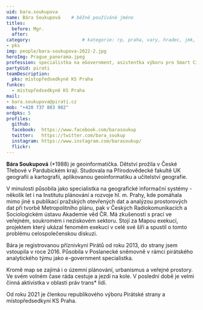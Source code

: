 ```yaml
---
uid: bara.soukupova
name: Bára Soukupová 	# běžně používáné jméno
titles:
  before: Mgr.
  after:
category:                 	# kategorie: rp, praha, vary, hradec, jmk, senat
- pks
img: people/bara-soukupova-2022-2.jpg
heroImg: Prague_panorama.jpeg
profession: specialistka na eGovernment, asistentka výboru pro Smart Cities ZHMP
partyUid: pirati
teamDescription:
  pks: místopředsedkyně KS Praha
funkce:
  - místopředsedkyně KS Praha
mail:
- bara.soukupova@pirati.cz
mob: "+420 737 803 982"
ordpks: 5
profiles:
  github:       
  facebook:  https://www.facebook.com/barasoukup  
  twitter:   https://twitter.com/bara_soukup  
  instagram: https://www.instagram.com/barasoukup/
  flickr:		  
---
```


**Bára Soukupová** (*1988) je geoinformatička. Dětství prožila v České Třebové v Pardubickém kraji. Studovala na Přírodovědecké fakultě UK geografii a kartografii, aplikovanou geoinformatiku a učitelství geografie.

V minulosti působila jako specialistka na geografické informační systémy - několik let i na Institutu plánování a rozvoje hl. m. Prahy, kde pomáhala mimo jiné s publikací pražských otevřených dat a analýzou prostorových dat při tvorbě Metropolitního plánu, pak v Českých Radiokomunikacích a Sociologickém ústavu Akademie věd ČR. Má zkušenosti s prací ve veřejném, soukromém i neziskovém sektoru. Stojí za Mapou exekucí, projektem který ukázal fenomém exekucí v celé své šíři a spustil o tomto problému celospolečenskou diskuzi.

Bára je registrovanou příznivkyní Pirátů od roku 2013, do strany jsem vstoupila v roce 2016. Působila v Poslanecké sněmovně v rámci pirátského analytického týmu jako e-government specialistka.

Kromě map se zajímá i o územní plánování, urbanismus a veřejné prostory. Ve svém volném čase ráda cestuje a jezdí na kole. V poslední době je velmi činná aktivistka v oblasti práv trans* lidí.

Od roku 2021 je členkou republikového výboru Pirátské strany a místopředsedkyní KS Praha.
